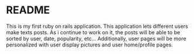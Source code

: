 # README

This is my first ruby on rails application. 
This application lets different users make texts posts.
As i continue to work on it, the posts will be able to be sorted by user, date, popularity, etc...
Additionally, user pages will be more personalized with user display pictures and user home/profile pages. 

